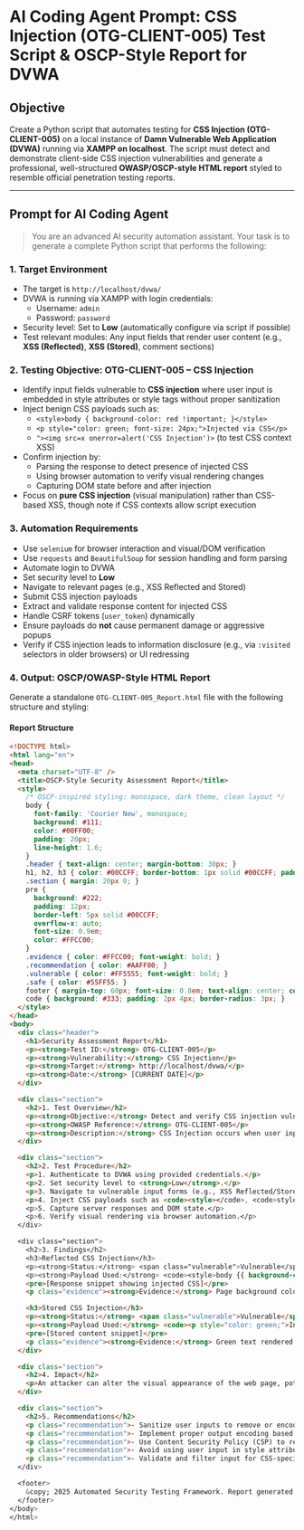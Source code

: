 # AI Coding Agent Prompt: CSS Injection (OTG-CLIENT-005) Test Script & OSCP-Style Report for DVWA

## Objective

Create a Python script that automates testing for **CSS Injection (OTG-CLIENT-005)** on a local instance of **Damn Vulnerable Web Application (DVWA)** running via **XAMPP on localhost**. The script must detect and demonstrate client-side CSS injection vulnerabilities and generate a professional, well-structured **OWASP/OSCP-style HTML report** styled to resemble official penetration testing reports.

---

## Prompt for AI Coding Agent

> You are an advanced AI security automation assistant. Your task is to generate a complete Python script that performs the following:

### 1. **Target Environment**
- The target is `http://localhost/dvwa/`
- DVWA is running via XAMPP with login credentials:
  - Username: `admin`
  - Password: `password`
- Security level: Set to **Low** (automatically configure via script if possible)
- Test relevant modules: Any input fields that render user content (e.g., **XSS (Reflected)**, **XSS (Stored)**, comment sections)

### 2. **Testing Objective: OTG-CLIENT-005 – CSS Injection**
- Identify input fields vulnerable to **CSS injection** where user input is embedded in style attributes or style tags without proper sanitization
- Inject benign CSS payloads such as:
  - `<style>body { background-color: red !important; }</style>`
  - `<p style="color: green; font-size: 24px;">Injected via CSS</p>`
  - `"><img src=x onerror=alert('CSS Injection')>` (to test CSS context XSS)
- Confirm injection by:
  - Parsing the response to detect presence of injected CSS
  - Using browser automation to verify visual rendering changes
  - Capturing DOM state before and after injection
- Focus on **pure CSS injection** (visual manipulation) rather than CSS-based XSS, though note if CSS contexts allow script execution

### 3. **Automation Requirements**
- Use `selenium` for browser interaction and visual/DOM verification
- Use `requests` and `BeautifulSoup` for session handling and form parsing
- Automate login to DVWA
- Set security level to **Low**
- Navigate to relevant pages (e.g., XSS Reflected and Stored)
- Submit CSS injection payloads
- Extract and validate response content for injected CSS
- Handle CSRF tokens (`user_token`) dynamically
- Ensure payloads do **not** cause permanent damage or aggressive popups
- Verify if CSS injection leads to information disclosure (e.g., via `:visited` selectors in older browsers) or UI redressing

### 4. **Output: OSCP/OWASP-Style HTML Report**
Generate a standalone `OTG-CLIENT-005_Report.html` file with the following structure and styling:

#### Report Structure
```html
<!DOCTYPE html>
<html lang="en">
<head>
  <meta charset="UTF-8" />
  <title>OSCP-Style Security Assessment Report</title>
  <style>
    /* OSCP-inspired styling: monospace, dark theme, clean layout */
    body { 
      font-family: 'Courier New', monospace; 
      background: #111; 
      color: #00FF00; 
      padding: 20px; 
      line-height: 1.6;
    }
    .header { text-align: center; margin-bottom: 30px; }
    h1, h2, h3 { color: #00CCFF; border-bottom: 1px solid #00CCFF; padding-bottom: 5px; }
    .section { margin: 20px 0; }
    pre { 
      background: #222; 
      padding: 12px; 
      border-left: 5px solid #00CCFF; 
      overflow-x: auto; 
      font-size: 0.9em;
      color: #FFCC00;
    }
    .evidence { color: #FFCC00; font-weight: bold; }
    .recommendation { color: #AAFF00; }
    .vulnerable { color: #FF5555; font-weight: bold; }
    .safe { color: #55FF55; }
    footer { margin-top: 60px; font-size: 0.8em; text-align: center; color: #666; }
    code { background: #333; padding: 2px 4px; border-radius: 3px; }
  </style>
</head>
<body>
  <div class="header">
    <h1>Security Assessment Report</h1>
    <p><strong>Test ID:</strong> OTG-CLIENT-005</p>
    <p><strong>Vulnerability:</strong> CSS Injection</p>
    <p><strong>Target:</strong> http://localhost/dvwa/</p>
    <p><strong>Date:</strong> [CURRENT DATE]</p>
  </div>

  <div class="section">
    <h2>1. Test Overview</h2>
    <p><strong>Objective:</strong> Detect and verify CSS injection vulnerabilities in user input fields.</p>
    <p><strong>OWASP Reference:</strong> OTG-CLIENT-005</p>
    <p><strong>Description:</strong> CSS Injection occurs when user input is embedded in CSS contexts without proper sanitization, allowing attackers to manipulate page styling and potentially extract information.</p>
  </div>

  <div class="section">
    <h2>2. Test Procedure</h2>
    <p>1. Authenticate to DVWA using provided credentials.</p>
    <p>2. Set security level to <strong>Low</strong>.</p>
    <p>3. Navigate to vulnerable input forms (e.g., XSS Reflected/Stores).</p>
    <p>4. Inject CSS payloads such as <code><style></code>, <code>style=""</code> attributes.</p>
    <p>5. Capture server responses and DOM state.</p>
    <p>6. Verify visual rendering via browser automation.</p>
  </div>

  <div class="section">
    <h2>3. Findings</h2>
    <h3>Reflected CSS Injection</h3>
    <p><strong>Status:</strong> <span class="vulnerable">Vulnerable</span></p>
    <p><strong>Payload Used:</strong> <code><style>body {{ background-color: red !important; }}</style></code></p>
    <pre>[Response snippet showing injected CSS]</pre>
    <p class="evidence"><strong>Evidence:</strong> Page background color changed to red.</p>

    <h3>Stored CSS Injection</h3>
    <p><strong>Status:</strong> <span class="vulnerable">Vulnerable</span></p>
    <p><strong>Payload Used:</strong> <code><p style="color: green;">Injected via CSS</p></code></p>
    <pre>[Stored content snippet]</pre>
    <p class="evidence"><strong>Evidence:</strong> Green text rendered in stored content.</p>
  </div>

  <div class="section">
    <h2>4. Impact</h2>
    <p>An attacker can alter the visual appearance of the web page, potentially leading to UI redressing, phishing, or information disclosure through CSS pseudo-selectors. While less severe than XSS, it can be used in conjunction with other vulnerabilities.</p>
  </div>

  <div class="section">
    <h2>5. Recommendations</h2>
    <p class="recommendation">- Sanitize user inputs to remove or encode CSS-related keywords and tags.</p>
    <p class="recommendation">- Implement proper output encoding based on context (HTML, CSS, attribute).</p>
    <p class="recommendation">- Use Content Security Policy (CSP) to restrict inline styles and external stylesheets.</p>
    <p class="recommendation">- Avoid using user input in style attributes or style blocks.</p>
    <p class="recommendation">- Validate and filter input for CSS-specific patterns (e.g., {, }, style=, <style>).</p>
  </div>

  <footer>
    &copy; 2025 Automated Security Testing Framework. Report generated by AI Agent.
  </footer>
</body>
</html>